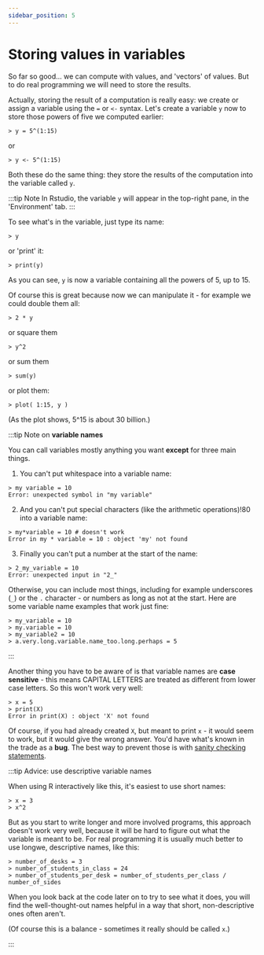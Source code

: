 ```yaml
---
sidebar_position: 5
---
```


# Storing values in variables

So far so good... we can compute with values, and 'vectors' of values.  But to do real programming we will need to store
the results.

Actually, storing the result of a computation is really easy: we create or assign a variable using the `=` or `<-`
syntax. Let's create a variable `y` now to store those powers of five we computed earlier:

```
> y = 5^(1:15)
```

or

```
> y <- 5^(1:15)
```

Both these do the same thing: they store the results of the computation into the variable called `y`.  

:::tip Note
In Rstudio, the variable `y` will appear in the top-right pane, in the 'Environment' tab.
:::

To see what's in the variable, just type its name:
```
> y
```

or 'print' it:
```
> print(y)
```

As you can see, `y` is now a variable containing all the powers of 5, up to 15.

Of course this is great because now we can manipulate it - for example we could double them all:
```
> 2 * y
```

or square them
```
> y^2
```

or sum them
```
> sum(y)
```

or plot them:
```
> plot( 1:15, y )
```

(As the plot shows, 5^15 is about 30 billion.)

:::tip Note on **variable names**

You can call variables mostly anything you want **except** for three main things.

1. You can't put whitespace into a variable name:
```
> my variable = 10
Error: unexpected symbol in "my variable"
```

2. And you can't put special characters (like the arithmetic operations)!80
 into a variable name:

```
> my*variable = 10 # doesn't work
Error in my * variable = 10 : object 'my' not found
```

3. Finally you can't put a number at the start of the name:
```
> 2_my_variable = 10
Error: unexpected input in "2_"
```

Otherwise, you can include most things, including for example underscores (`_`) or the `.` character - or numbers as
long as not at the start.  Here are some variable name examples that work just fine:

```
> my_variable = 10
> my.variable = 10
> my_variable2 = 10
> a.very.long.variable.name_too.long.perhaps = 5
```

:::

Another thing you have to be aware of is that variable names are **case sensitive** - this means CAPITAL LETTERS are
treated as different from lower case letters.  So this won't work very well:
```
> x = 5
> print(X)
Error in print(X) : object 'X' not found
```

Of course, if you had already created `X`, but meant to print `x` - it would seem to work, but it would give the wrong
answer. You'd have what's known in the trade as a **bug**.  The best way to prevent those is with [sanity checking
statements](help_going_wrong.md#bugs).

:::tip Advice: use descriptive variable names

When using R interactively like this, it's easiest to use short names:
```
> x = 3
> x^2
```

But as you start to write longer and more involved programs, this approach doesn't work very well,
because it will be hard to figure out what the variable is meant to be. For real programming it is
usually much better to use longwe, descriptive names, like this:

```
> number_of_desks = 3
> number_of_students_in_class = 24
> number_of_students_per_desk = number_of_students_per_class / number_of_sides
```

When you look back at the code later on to try to see what it does, you will find the
well-thought-out names helpful in a way that short, non-descriptive ones often aren't.

(Of course this is a balance - sometimes it really should be called `x`.)

:::
